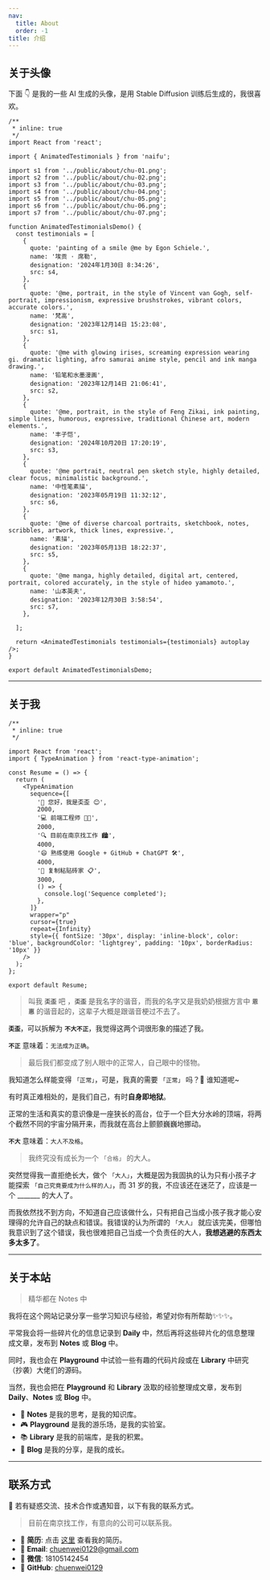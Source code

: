 ```yaml
---
nav:
  title: About
  order: -1
title: 介绍
---
```


## 关于头像

下面 👇 是我的一些 AI 生成的头像，是用 Stable Diffusion 训练后生成的，我很喜欢。

```tsx
/**
 * inline: true
 */
import React from 'react';

import { AnimatedTestimonials } from 'naifu';

import s1 from '../public/about/chu-01.png';
import s2 from '../public/about/chu-02.png';
import s3 from '../public/about/chu-03.png';
import s4 from '../public/about/chu-04.png';
import s5 from '../public/about/chu-05.png';
import s6 from '../public/about/chu-06.png';
import s7 from '../public/about/chu-07.png';

function AnimatedTestimonialsDemo() {
  const testimonials = [
    {
      quote: 'painting of a smile @me by Egon Schiele.',
      name: '埃贡 · 席勒',
      designation: '2024年1月30日 8:34:26',
      src: s4,
    },
    {
      quote: '@me, portrait, in the style of Vincent van Gogh, self-portrait, impressionism, expressive brushstrokes, vibrant colors, accurate colors.',
      name: '梵高',
      designation: '2023年12月14日 15:23:08',
      src: s1,
    },
    {
      quote: '@me with glowing irises, screaming expression wearing gi. dramatic lighting, afro samurai anime style, pencil and ink manga drawing.',
      name: '铅笔和水墨漫画',
      designation: '2023年12月14日 21:06:41',
      src: s2,
    },
    {
      quote: '@me, portrait, in the style of Feng Zikai, ink painting, simple lines, humorous, expressive, traditional Chinese art, modern elements.',
      name: '丰子恺',
      designation: '2024年10月20日 17:20:19',
      src: s3,
    },
    {
      quote: '@me portrait, neutral pen sketch style, highly detailed, clear focus, minimalistic background.',
      name: '中性笔素描',
      designation: '2023年05月19日 11:32:12',
      src: s6,
    },
    {
      quote: '@me of diverse charcoal portraits, sketchbook, notes, scribbles, artwork, thick lines, expressive.',
      name: '素描',
      designation: '2023年05月13日 18:22:37',
      src: s5,
    },
    {
      quote: '@me manga, highly detailed, digital art, centered, portrait, colored accurately, in the style of hideo yamamoto.',
      name: '山本英夫',
      designation: '2023年12月30日 3:58:54',
      src: s7,
    },

  ];

  return <AnimatedTestimonials testimonials={testimonials} autoplay />;
}

export default AnimatedTestimonialsDemo;
```

---

## 关于我

```tsx
/**
 * inline: true
 */

import React from 'react';
import { TypeAnimation } from 'react-type-animation';

const Resume = () => {
  return (
    <TypeAnimation
      sequence={[
        '👋 您好，我是奀歪 😊',
        2000,
        '💻 前端工程师 🧑‍💻',
        2000,
        '🔍 目前在南京找工作 🏙️',
        4000,
        '😄 熟练使用 Google + GitHub + ChatGPT 🛠️',
        4000,
        '🙋 复制粘贴砖家 📋',
        3000,
        () => {
          console.log('Sequence completed');
        },
      ]}
      wrapper="p"
      cursor={true}
      repeat={Infinity}
      style={{ fontSize: '30px', display: 'inline-block', color: 'blue', backgroundColor: 'lightgrey', padding: '10px', borderRadius: '10px' }}
    />
  );
};

export default Resume;
```

> 叫我 **`奀歪`** 吧 ，**`奀歪`** 是我名字的谐音，而我的名字又是我奶奶根据方言中 **`恩惠`** 的谐音起的，这辈子大概是跟谐音梗过不去了。

**`奀歪`**，可以拆解为 **`不大不正`**，我觉得这两个词很形象的描述了我。

**`不正`** 意味着：`无法成为正确`。

> 最后我们都变成了别人眼中的正常人，自己眼中的怪物。

我知道怎么样能变得 `「正常」`，可是，我真的需要 `「正常」` 吗？🤷 谁知道呢~

有时真正难相处的，是我们自己，有时**自身即地狱**。

正常的生活和真实的意识像是一座狭长的高台，位于一个巨大分水岭的顶端，将两个截然不同的宇宙分隔开来，而我就在高台上颤颤巍巍地挪动。

**`不大`** 意味着：`大人不及格`。

> 我终究没有成长为一个 `「合格」` 的大人。

突然觉得我一直拒绝长大，做个 `「大人」`，大概是因为我固执的认为只有小孩子才能探索 `「自己究竟要成为什么样的人」`，而 31 岁的我，不应该还在迷茫了，应该是一个 _______ 的大人了。

而我依然找不到方向，不知道自己应该做什么，只有把自己当成小孩子我才能心安理得的允许自己的缺点和错误。我错误的认为所谓的 `「大人」` 就应该完美，但哪怕我意识到了这个错误，我也很难把自己当成一个负责任的大人，**我想逃避的东西太多太多了**。

---

## 关于本站

> 精华都在 Notes 中

我将在这个网站记录分享一些学习知识与经验，希望对你有所帮助✨✨✨。

平常我会将一些碎片化的信息记录到 **Daily** 中，然后再将这些碎片化的信息整理成文章，发布到 **Notes** 或 **Blog** 中。

同时，我也会在 **Playground** 中试验一些有趣的代码片段或在 **Library** 中研究（抄袭）大佬们的源码。

当然，我也会把在 **Playground** 和 **Library** 汲取的经验整理成文章，发布到 **Daily**、**Notes** 或 **Blog** 中。

- 📝 **Notes** 是我的思考，是我的知识库。
- 🎮 **Playground** 是我的游乐场，是我的实验室。
- 📚 **Library** 是我的前端库，是我的积累。
- 📖 **Blog** 是我的分享，是我的成长。

---

## 联系方式

🔭 若有疑惑交流、技术合作或遇知音，以下有我的联系方式。

> 目前在南京找工作，有意向的公司可以联系我。

- 📜 **简历**: 点击 <a href="/awesome-me/about/resume.pdf" download="楚恩伟-前端开发工程师">这里</a> 查看我的简历。
- 📮 **Email**: <chuenwei0129@gmail.com>
- 📱 **微信**: 18105142454
- 🐙 **GitHub**: [chuenwei0129](https://github.com/chuenwei0129)
